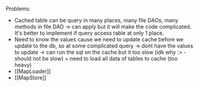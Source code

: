 Problems:
- Cached table can be query in many places, many file DAOs, many methods in file DAO -> can apply but it will make the code complicated. It's better to implement if query access table at only 1 place.
- Need to know the values cause we need to update cache before we update to the db, so at some complicated query -> dont have the values to update -> can run the sql on the cache but it too slow (idk why :> - should not be slow) + need to load all data of tables to cache (too heavy)
- [[MapLoader]]
- [[MapStore]]